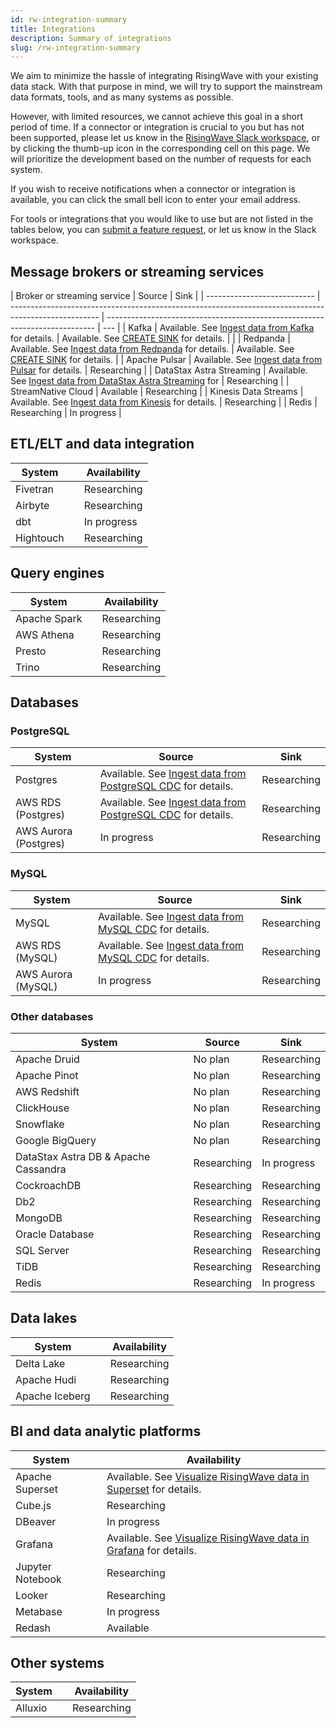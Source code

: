 ```yaml
---
id: rw-integration-summary
title: Integrations
description: Summary of integrations
slug: /rw-integration-summary
---
```


<head>
  <link rel="canonical" href="https://docs.risingwave.com/docs/current/rw-integration-summary/" />
</head>

We aim to minimize the hassle of integrating RisingWave with your existing data stack. With that purpose in mind, we will try to support the mainstream data formats, tools, and as many systems as possible.

However, with limited resources, we cannot achieve this goal in a short period of time. If a connector or integration is crucial to you but has not been supported, please let us know in the [RisingWave Slack workspace](https://www.risingwave.com/slack), or by clicking the thumb-up icon in the corresponding cell on this page. We will prioritize the development based on the number of requests for each system.

If you wish to receive notifications when a connector or integration is available, you can click the small bell icon to enter your email address.

For tools or integrations that you would like to use but are not listed in the tables below, you can [submit a feature request](https://github.com/risingwavelabs/risingwave/issues/new?assignees=&labels=type%2Ffeature&template=feature_request.yml), or let us know in the Slack workspace.

## Message brokers or streaming services

| Broker or streaming service | Source                                                                                               | Sink                                                                        |
| --------------------------- | ---------------------------------------------------------------------------------------------------- | --------------------------------------------------------------------------- | --- |
| Kafka                       | Available. See [Ingest data from Kafka](/create-source/create-source-kafka.md) for details.          | Available. See [CREATE SINK](/sql/commands/sql-create-sink.md) for details. |     |
| Redpanda                    | Available. See [Ingest data from Redpanda](/create-source/create-source-redpanda.md) for details.    | Available. See [CREATE SINK](/sql/commands/sql-create-sink.md) for details. |
| Apache Pulsar               | Available. See [Ingest data from Pulsar](/create-source/create-source-pulsar.md) for details.        | Researching <Capsule note="pulsar_sink" />                                  |
| DataStax Astra Streaming    | Available. See [Ingest data from DataStax Astra Streaming](/guides/connector-astra-streaming.md) for | Researching <Capsule note="astra_streaming_sink" />                         |
| StreamNative Cloud          | Available                                                                                            | Researching <Capsule note="streamnative_cloud_sink" />                      |
| Kinesis Data Streams        | Available. See [Ingest data from Kinesis](/create-source/create-source-kinesis.md) for details.      | Researching <Capsule note="kinesis_sink" />                                 |
| Redis                       | Researching <Capsule note="redis_source" />                                                          | In progress <Capsule note="redis_sink" />                                   |

## ETL/ELT and data integration

| System    |     | Availability                             |
| --------- | --- | ---------------------------------------- |
| Fivetran  |     | Researching <Capsule note="fivetran" />  |
| Airbyte   |     | Researching <Capsule note="airbyte" />   |
| dbt       |     | In progress <Capsule note="dbt" />       |
| Hightouch |     | Researching <Capsule note="hightouch" /> |

## Query engines

| System       |     | Availability                          |
| ------------ | --- | ------------------------------------- |
| Apache Spark |     | Researching <Capsule note="spark" />  |
| AWS Athena   |     | Researching <Capsule note="athena" /> |
| Presto       |     | Researching <Capsule note="presto" /> |
| Trino        |     | Researching <Capsule note="trino" />  |

## Databases

### PostgreSQL

| System                | Source                                                                                             | Sink                                          |
| --------------------- | -------------------------------------------------------------------------------------------------- | --------------------------------------------- |
| Postgres              | Available. See [Ingest data from PostgreSQL CDC](/guides/ingest-from-postgres-cdc.md) for details. | Researching <Capsule note="pg_sink" />        |
| AWS RDS (Postgres)    | Available. See [Ingest data from PostgreSQL CDC](/guides/ingest-from-postgres-cdc.md) for details. | Researching <Capsule note="aurora_pg_sink" /> |
| AWS Aurora (Postgres) | In progress <Capsule note="aurora_pg_source" />                                                    | Researching <Capsule note="aurora_pg_sink" /> |

### MySQL

| System             | Source                                                                                     | Sink                                             |
| ------------------ | ------------------------------------------------------------------------------------------ | ------------------------------------------------ |
| MySQL              | Available. See [Ingest data from MySQL CDC](/guides/ingest-from-mysql-cdc.md) for details. | Researching <Capsule note="mysql_sink" />        |
| AWS RDS (MySQL)    | Available. See [Ingest data from MySQL CDC](/guides/ingest-from-mysql-cdc.md) for details. | Researching <Capsule note="aurora_mysql_sink" /> |
| AWS Aurora (MySQL) | In progress <Capsule note="aurora_mysql_source" />                                         | Researching <Capsule note="aurora_mysql_sink" /> |

### Other databases

| System                               | Source                                            | Sink                                            |
| ------------------------------------ | ------------------------------------------------- | ----------------------------------------------- |
| Apache Druid                         | No plan                                           | Researching <Capsule note="druid_sink" />       |
| Apache Pinot                         | No plan                                           | Researching <Capsule note="pinot_sink" />       |
| AWS Redshift                         | No plan                                           | Researching <Capsule note="redshift_sink" />    |
| ClickHouse                           | No plan                                           | Researching <Capsule note="clickhouse_sink" />  |
| Snowflake                            | No plan                                           | Researching <Capsule note="snowflake_sink" />   |
| Google BigQuery                      | No plan                                           | Researching <Capsule note="bigquery_sink" />    |
| DataStax Astra DB & Apache Cassandra | Researching <Capsule note="cassandra_source" />   | In progress <Capsule note="cassandra_sink" />   |
| CockroachDB                          | Researching <Capsule note="cockroachdb_source" /> | Researching <Capsule note="cockroachdb_sink" /> |
| Db2                                  | Researching <Capsule note="db2_source" />         | Researching <Capsule note="db2_sink" />         |
| MongoDB                              | Researching <Capsule note="mongodb_source" />     | Researching <Capsule note="mongodb_sink" />     |
| Oracle Database                      | Researching <Capsule note="oracle_source" />      | Researching <Capsule note="oracle_sink" />      |
| SQL Server                           | Researching <Capsule note="sql_server_source" />  | Researching <Capsule note="sql_server_sink" />  |
| TiDB                                 | Researching <Capsule note="tidb_source" />        | Researching <Capsule note="tidb_sink" />        |
| Redis                                | Researching <Capsule note="redis_source" />       | In progress <Capsule note="redis_sink" />       |

## Data lakes

| System         |     | Availability                             |
| -------------- | --- | ---------------------------------------- |
| Delta Lake     |     | Researching <Capsule note="deltalake" /> |
| Apache Hudi    |     | Researching <Capsule note="hudi" />      |
| Apache Iceberg |     | Researching <Capsule note="iceberg" />   |

## BI and data analytic platforms

| System           |     | Availability                                                                                         |
| ---------------- | --- | ---------------------------------------------------------------------------------------------------- |
| Apache Superset  |     | Available. See [Visualize RisingWave data in Superset](/guides/superset-integration.md) for details. |
| Cube.js          |     | Researching <Capsule note="cubejs" />                                                                |
| DBeaver          |     | In progress <Capsule note="dbeaver" />                                                               |
| Grafana          |     | Available. See [Visualize RisingWave data in Grafana](./guides/grafana-integration.md) for details.  |
| Jupyter Notebook |     | Researching <Capsule note="jupyter" />                                                               |
| Looker           |     | Researching <Capsule note="looker" />                                                                |
| Metabase         |     | In progress <Capsule note="metabase" />                                                              |
| Redash           |     | Available                                                                                            |

## Other systems

| System  |     | Availability                           |
| ------- | --- | -------------------------------------- |
| Alluxio |     | Researching <Capsule note="alluxio" /> |
